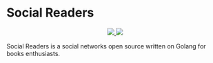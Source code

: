 # Social Readers

<p align="center">
    <a href="https://github.com/aperezgdev/social-readers/actions/workflows/golang-ci.yml">
        <img src="https://github.com/aperezgdev/social-readers/actions/workflows/golang-ci.yml/badge.svg">
    </a>
    <a href="https://github.com/fgrosse/go-coverage-report/blob/main/LICENSE">
        <img src="https://img.shields.io/badge/license-Apache%202.0-blue?style=flat-square">
    </a>
</p>

Social Readers is a social networks open source written on Golang for books enthusiasts.